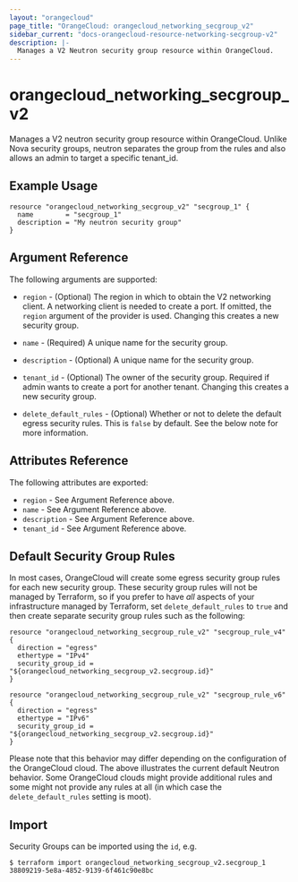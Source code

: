 ```yaml
---
layout: "orangecloud"
page_title: "OrangeCloud: orangecloud_networking_secgroup_v2"
sidebar_current: "docs-orangecloud-resource-networking-secgroup-v2"
description: |-
  Manages a V2 Neutron security group resource within OrangeCloud.
---
```


# orangecloud\_networking\_secgroup_v2

Manages a V2 neutron security group resource within OrangeCloud.
Unlike Nova security groups, neutron separates the group from the rules
and also allows an admin to target a specific tenant_id.

## Example Usage

```hcl
resource "orangecloud_networking_secgroup_v2" "secgroup_1" {
  name        = "secgroup_1"
  description = "My neutron security group"
}
```

## Argument Reference

The following arguments are supported:

* `region` - (Optional) The region in which to obtain the V2 networking client.
    A networking client is needed to create a port. If omitted, the
    `region` argument of the provider is used. Changing this creates a new
    security group.

* `name` - (Required) A unique name for the security group.

* `description` - (Optional) A unique name for the security group.

* `tenant_id` - (Optional) The owner of the security group. Required if admin
    wants to create a port for another tenant. Changing this creates a new
    security group.

* `delete_default_rules` - (Optional) Whether or not to delete the default
    egress security rules. This is `false` by default. See the below note
    for more information.

## Attributes Reference

The following attributes are exported:

* `region` - See Argument Reference above.
* `name` - See Argument Reference above.
* `description` - See Argument Reference above.
* `tenant_id` - See Argument Reference above.

## Default Security Group Rules

In most cases, OrangeCloud will create some egress security group rules for each
new security group. These security group rules will not be managed by
Terraform, so if you prefer to have *all* aspects of your infrastructure
managed by Terraform, set `delete_default_rules` to `true` and then create
separate security group rules such as the following:

```hcl
resource "orangecloud_networking_secgroup_rule_v2" "secgroup_rule_v4" {
  direction = "egress"
  ethertype = "IPv4"
  security_group_id = "${orangecloud_networking_secgroup_v2.secgroup.id}"
}

resource "orangecloud_networking_secgroup_rule_v2" "secgroup_rule_v6" {
  direction = "egress"
  ethertype = "IPv6"
  security_group_id = "${orangecloud_networking_secgroup_v2.secgroup.id}"
}
```

Please note that this behavior may differ depending on the configuration of
the OrangeCloud cloud. The above illustrates the current default Neutron
behavior. Some OrangeCloud clouds might provide additional rules and some might
not provide any rules at all (in which case the `delete_default_rules` setting
is moot).

## Import

Security Groups can be imported using the `id`, e.g.

```
$ terraform import orangecloud_networking_secgroup_v2.secgroup_1 38809219-5e8a-4852-9139-6f461c90e8bc
```
